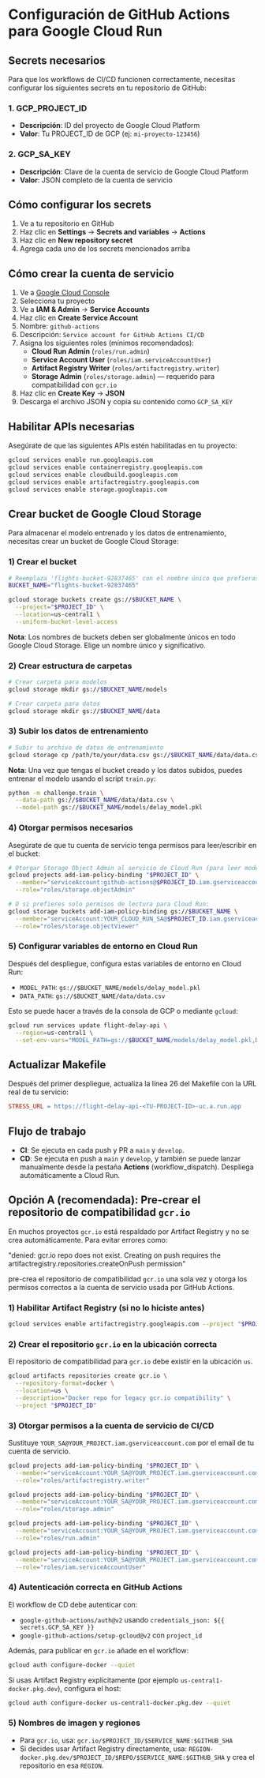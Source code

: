 # Configuración de GitHub Actions para Google Cloud Run

## Secrets necesarios

Para que los workflows de CI/CD funcionen correctamente, necesitas configurar los siguientes secrets en tu repositorio de GitHub:

### 1. GCP_PROJECT_ID

- **Descripción**: ID del proyecto de Google Cloud Platform
- **Valor**: Tu PROJECT_ID de GCP (ej: `mi-proyecto-123456`)

### 2. GCP_SA_KEY

- **Descripción**: Clave de la cuenta de servicio de Google Cloud Platform
- **Valor**: JSON completo de la cuenta de servicio

## Cómo configurar los secrets

1. Ve a tu repositorio en GitHub
2. Haz clic en **Settings** → **Secrets and variables** → **Actions**
3. Haz clic en **New repository secret**
4. Agrega cada uno de los secrets mencionados arriba

## Cómo crear la cuenta de servicio

1. Ve a [Google Cloud Console](https://console.cloud.google.com/)
2. Selecciona tu proyecto
3. Ve a **IAM & Admin** → **Service Accounts**
4. Haz clic en **Create Service Account**
5. Nombre: `github-actions`
6. Descripción: `Service account for GitHub Actions CI/CD`
7. Asigna los siguientes roles (mínimos recomendados):
   - **Cloud Run Admin** (`roles/run.admin`)
   - **Service Account User** (`roles/iam.serviceAccountUser`)
   - **Artifact Registry Writer** (`roles/artifactregistry.writer`)
   - **Storage Admin** (`roles/storage.admin`) — requerido para compatibilidad con `gcr.io`
8. Haz clic en **Create Key** → **JSON**
9. Descarga el archivo JSON y copia su contenido como `GCP_SA_KEY`

## Habilitar APIs necesarias

Asegúrate de que las siguientes APIs estén habilitadas en tu proyecto:

```bash
gcloud services enable run.googleapis.com
gcloud services enable containerregistry.googleapis.com
gcloud services enable cloudbuild.googleapis.com
gcloud services enable artifactregistry.googleapis.com
gcloud services enable storage.googleapis.com
```

## Crear bucket de Google Cloud Storage

Para almacenar el modelo entrenado y los datos de entrenamiento, necesitas crear un bucket de Google Cloud Storage:

### 1) Crear el bucket

```bash
# Reemplaza 'flights-bucket-92837465' con el nombre único que prefieras
BUCKET_NAME="flights-bucket-92837465"

gcloud storage buckets create gs://$BUCKET_NAME \
  --project="$PROJECT_ID" \
  --location=us-central1 \
  --uniform-bucket-level-access
```

**Nota**: Los nombres de buckets deben ser globalmente únicos en todo Google Cloud Storage. Elige un nombre único y significativo.

### 2) Crear estructura de carpetas

```bash
# Crear carpeta para modelos
gcloud storage mkdir gs://$BUCKET_NAME/models

# Crear carpeta para datos
gcloud storage mkdir gs://$BUCKET_NAME/data
```

### 3) Subir los datos de entrenamiento

```bash
# Subir tu archivo de datos de entrenamiento
gcloud storage cp /path/to/your/data.csv gs://$BUCKET_NAME/data/data.csv
```

**Nota**: Una vez que tengas el bucket creado y los datos subidos, puedes entrenar el modelo usando el script `train.py`:

```bash
python -m challenge.train \
  --data-path gs://$BUCKET_NAME/data/data.csv \
  --model-path gs://$BUCKET_NAME/models/delay_model.pkl
```

### 4) Otorgar permisos necesarios

Asegúrate de que tu cuenta de servicio tenga permisos para leer/escribir en el bucket:

```bash
# Otorgar Storage Object Admin al servicio de Cloud Run (para leer modelo)
gcloud projects add-iam-policy-binding "$PROJECT_ID" \
  --member="serviceAccount:github-actions@$PROJECT_ID.iam.gserviceaccount.com" \
  --role="roles/storage.objectAdmin"

# O si prefieres solo permisos de lectura para Cloud Run:
gcloud storage buckets add-iam-policy-binding gs://$BUCKET_NAME \
  --member="serviceAccount:YOUR_CLOUD_RUN_SA@$PROJECT_ID.iam.gserviceaccount.com" \
  --role="roles/storage.objectViewer"
```

### 5) Configurar variables de entorno en Cloud Run

Después del despliegue, configura estas variables de entorno en Cloud Run:

- `MODEL_PATH`: `gs://$BUCKET_NAME/models/delay_model.pkl`
- `DATA_PATH`: `gs://$BUCKET_NAME/data/data.csv`

Esto se puede hacer a través de la consola de GCP o mediante `gcloud`:

```bash
gcloud run services update flight-delay-api \
  --region=us-central1 \
  --set-env-vars="MODEL_PATH=gs://$BUCKET_NAME/models/delay_model.pkl,DATA_PATH=gs://$BUCKET_NAME/data/data.csv"
```

## Actualizar Makefile

Después del primer despliegue, actualiza la línea 26 del Makefile con la URL real de tu servicio:

```makefile
STRESS_URL = https://flight-delay-api-<TU-PROJECT-ID>-uc.a.run.app
```

## Flujo de trabajo

- **CI**: Se ejecuta en cada push y PR a `main` y `develop`.
- **CD**: Se ejecuta en push a `main` y `develop`, y también se puede lanzar manualmente desde la pestaña **Actions** (workflow_dispatch). Despliega automáticamente a Cloud Run.

## Opción A (recomendada): Pre-crear el repositorio de compatibilidad `gcr.io`

En muchos proyectos `gcr.io` está respaldado por Artifact Registry y no se crea automáticamente. Para evitar errores como:

"denied: gcr.io repo does not exist. Creating on push requires the artifactregistry.repositories.createOnPush permission"

pre-crea el repositorio de compatibilidad `gcr.io` una sola vez y otorga los permisos correctos a la cuenta de servicio usada por GitHub Actions.

### 1) Habilitar Artifact Registry (si no lo hiciste antes)

```bash
gcloud services enable artifactregistry.googleapis.com --project "$PROJECT_ID"
```

### 2) Crear el repositorio `gcr.io` en la ubicación correcta

El repositorio de compatibilidad para `gcr.io` debe existir en la ubicación `us`.

```bash
gcloud artifacts repositories create gcr.io \
  --repository-format=docker \
  --location=us \
  --description="Docker repo for legacy gcr.io compatibility" \
  --project "$PROJECT_ID"
```

### 3) Otorgar permisos a la cuenta de servicio de CI/CD

Sustituye `YOUR_SA@YOUR_PROJECT.iam.gserviceaccount.com` por el email de tu cuenta de servicio.

```bash
gcloud projects add-iam-policy-binding "$PROJECT_ID" \
  --member="serviceAccount:YOUR_SA@YOUR_PROJECT.iam.gserviceaccount.com" \
  --role="roles/artifactregistry.writer"

gcloud projects add-iam-policy-binding "$PROJECT_ID" \
  --member="serviceAccount:YOUR_SA@YOUR_PROJECT.iam.gserviceaccount.com" \
  --role="roles/storage.admin"

gcloud projects add-iam-policy-binding "$PROJECT_ID" \
  --member="serviceAccount:YOUR_SA@YOUR_PROJECT.iam.gserviceaccount.com" \
  --role="roles/run.admin"

gcloud projects add-iam-policy-binding "$PROJECT_ID" \
  --member="serviceAccount:YOUR_SA@YOUR_PROJECT.iam.gserviceaccount.com" \
  --role="roles/iam.serviceAccountUser"
```

### 4) Autenticación correcta en GitHub Actions

El workflow de CD debe autenticar con:

- `google-github-actions/auth@v2` usando `credentials_json: ${{ secrets.GCP_SA_KEY }}`
- `google-github-actions/setup-gcloud@v2` con `project_id`

Además, para publicar en `gcr.io` añade en el workflow:

```bash
gcloud auth configure-docker --quiet
```

Si usas Artifact Registry explícitamente (por ejemplo `us-central1-docker.pkg.dev`), configura el host:

```bash
gcloud auth configure-docker us-central1-docker.pkg.dev --quiet
```

### 5) Nombres de imagen y regiones

- Para `gcr.io`, usa: `gcr.io/$PROJECT_ID/$SERVICE_NAME:$GITHUB_SHA`
- Si decides usar Artifact Registry directamente, usa: `REGION-docker.pkg.dev/$PROJECT_ID/$REPO/$SERVICE_NAME:$GITHUB_SHA` y crea el repositorio en esa `REGION`.
